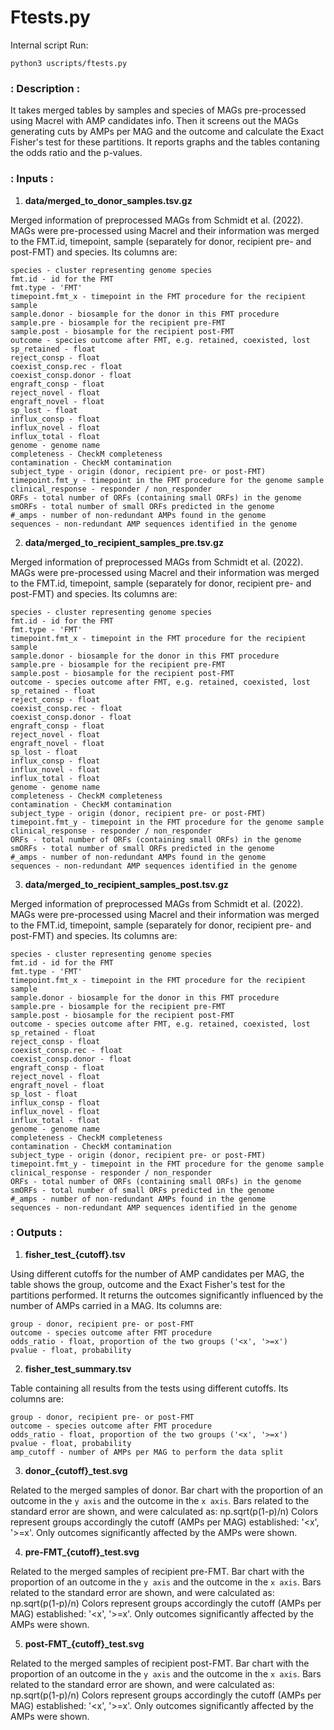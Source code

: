 # Ftests.py

Internal script
Run:

```
python3 uscripts/ftests.py
```

### : Description :

It takes merged tables by samples and species of MAGs pre-processed using Macrel with AMP
candidates info. Then it screens out the MAGs generating cuts by AMPs per MAG and the outcome
and calculate the Exact Fisher's test for these partitions. It reports graphs and the 
tables contaning the odds ratio and the p-values. 

### : Inputs :

1. **data/merged_to_donor_samples.tsv.gz**

Merged information of preprocessed MAGs from Schmidt et al. (2022).
MAGs were pre-processed using Macrel and their information was merged to
the FMT.id, timepoint, sample (separately for donor, recipient pre- and post-FMT)
and species. Its columns are:

    species - cluster representing genome species
    fmt.id - id for the FMT
    fmt.type - 'FMT'
    timepoint.fmt_x - timepoint in the FMT procedure for the recipient sample
    sample.donor - biosample for the donor in this FMT procedure
    sample.pre - biosample for the recipient pre-FMT
    sample.post - biosample for the recipient post-FMT
    outcome - species outcome after FMT, e.g. retained, coexisted, lost
    sp_retained - float
    reject_consp - float
    coexist_consp.rec - float
    coexist_consp.donor - float
    engraft_consp - float
    reject_novel - float
    engraft_novel - float 
    sp_lost - float
    influx_consp - float
    influx_novel - float
    influx_total - float
    genome - genome name
    completeness - CheckM completeness
    contamination - CheckM contamination
    subject_type - origin (donor, recipient pre- or post-FMT)
    timepoint.fmt_y - timepoint in the FMT procedure for the genome sample 
    clinical_response - responder / non_responder
    ORFs - total number of ORFs (containing small ORFs) in the genome
    smORFs - total number of small ORFs predicted in the genome
    #_amps - number of non-redundant AMPs found in the genome
    sequences - non-redundant AMP sequences identified in the genome

2. **data/merged_to_recipient_samples_pre.tsv.gz**

Merged information of preprocessed MAGs from Schmidt et al. (2022).
MAGs were pre-processed using Macrel and their information was merged to
the FMT.id, timepoint, sample (separately for donor, recipient pre- and post-FMT)
and species. Its columns are:

    species - cluster representing genome species
    fmt.id - id for the FMT
    fmt.type - 'FMT'
    timepoint.fmt_x - timepoint in the FMT procedure for the recipient sample
    sample.donor - biosample for the donor in this FMT procedure
    sample.pre - biosample for the recipient pre-FMT
    sample.post - biosample for the recipient post-FMT
    outcome - species outcome after FMT, e.g. retained, coexisted, lost
    sp_retained - float
    reject_consp - float
    coexist_consp.rec - float
    coexist_consp.donor - float
    engraft_consp - float
    reject_novel - float
    engraft_novel - float 
    sp_lost - float
    influx_consp - float
    influx_novel - float
    influx_total - float
    genome - genome name
    completeness - CheckM completeness
    contamination - CheckM contamination
    subject_type - origin (donor, recipient pre- or post-FMT)
    timepoint.fmt_y - timepoint in the FMT procedure for the genome sample 
    clinical_response - responder / non_responder
    ORFs - total number of ORFs (containing small ORFs) in the genome
    smORFs - total number of small ORFs predicted in the genome
    #_amps - number of non-redundant AMPs found in the genome
    sequences - non-redundant AMP sequences identified in the genome

3. **data/merged_to_recipient_samples_post.tsv.gz**

Merged information of preprocessed MAGs from Schmidt et al. (2022).
MAGs were pre-processed using Macrel and their information was merged to
the FMT.id, timepoint, sample (separately for donor, recipient pre- and post-FMT)
and species. Its columns are:

    species - cluster representing genome species
    fmt.id - id for the FMT
    fmt.type - 'FMT'
    timepoint.fmt_x - timepoint in the FMT procedure for the recipient sample
    sample.donor - biosample for the donor in this FMT procedure
    sample.pre - biosample for the recipient pre-FMT
    sample.post - biosample for the recipient post-FMT
    outcome - species outcome after FMT, e.g. retained, coexisted, lost
    sp_retained - float
    reject_consp - float
    coexist_consp.rec - float
    coexist_consp.donor - float
    engraft_consp - float
    reject_novel - float
    engraft_novel - float 
    sp_lost - float
    influx_consp - float
    influx_novel - float
    influx_total - float
    genome - genome name
    completeness - CheckM completeness
    contamination - CheckM contamination
    subject_type - origin (donor, recipient pre- or post-FMT)
    timepoint.fmt_y - timepoint in the FMT procedure for the genome sample 
    clinical_response - responder / non_responder
    ORFs - total number of ORFs (containing small ORFs) in the genome
    smORFs - total number of small ORFs predicted in the genome
    #_amps - number of non-redundant AMPs found in the genome
    sequences - non-redundant AMP sequences identified in the genome
    
### : Outputs :

1. **fisher_test_{cutoff}.tsv**

Using different cutoffs for the number of AMP candidates per MAG, the
table shows the group, outcome and the Exact Fisher's test for the
partitions performed. It returns the outcomes significantly influenced by the
number of AMPs carried in a MAG. Its columns are:

    group - donor, recipient pre- or post-FMT
    outcome - species outcome after FMT procedure
    odds_ratio - float, proportion of the two groups ('<x', '>=x')
    pvalue - float, probability 

2. **fisher_test_summary.tsv**

Table containing all results from the tests using different cutoffs.
Its columns are:

    group - donor, recipient pre- or post-FMT
    outcome - species outcome after FMT procedure
    odds_ratio - float, proportion of the two groups ('<x', '>=x')
    pvalue - float, probability
    amp_cutoff - number of AMPs per MAG to perform the data split

3. **donor_{cutoff}_test.svg**

Related to the merged samples of donor. Bar chart with the proportion of an
outcome in the `y axis` and the outcome in the `x axis`. Bars related to the
standard error are shown, and were calculated as: np.sqrt(p(1-p)/n)
Colors represent groups accordingly the cutoff (AMPs per MAG) established:
'<x', '>=x'. Only outcomes significantly affected by the AMPs were shown.

4. **pre-FMT_{cutoff}_test.svg**

Related to the merged samples of recipient pre-FMT. Bar chart with the proportion
of an outcome in the `y axis` and the outcome in the `x axis`. Bars related to the
standard error are shown, and were calculated as: np.sqrt(p(1-p)/n)
Colors represent groups accordingly the cutoff (AMPs per MAG) established:
'<x', '>=x'. Only outcomes significantly affected by the AMPs were shown.

5. **post-FMT_{cutoff}_test.svg**

Related to the merged samples of recipient post-FMT. Bar chart with the proportion
of an outcome in the `y axis` and the outcome in the `x axis`. Bars related to the
standard error are shown, and were calculated as: np.sqrt(p(1-p)/n)
Colors represent groups accordingly the cutoff (AMPs per MAG) established:
'<x', '>=x'. Only outcomes significantly affected by the AMPs were shown.

